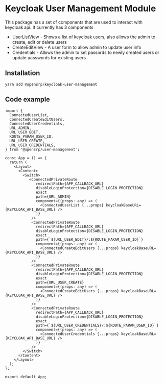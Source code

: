# Keycloak User Management Module

This package has a set of components that are used to interact with keycloak api. It currently has 3 components

- UserListView - Shows a list of keycloak users, also allows the admin to create, edit or delete users
- CreateEditView - A user form to allow admin to update user info
- Credentials - Allows the admin to set passords to newly created users or update passwords for existing users

## Installation

```node
yarn add @opensrp/keycloak-user-management
```

## Code example

```JSX
import {
  ConnectedUserList,
  ConnectedCreateEditUsers,
  ConnectedUserCredentials,
  URL_ADMIN,
  URL_USER_EDIT,
  ROUTE_PARAM_USER_ID,
  URL_USER_CREATE,
  URL_USER_CREDENTIALS,
} from '@opensrp/user-management';

const App = () => {
  return (
    <Layout>
      <Content>
        <Switch>
           <ConnectedPrivateRoute
              redirectPath={APP_CALLBACK_URL}
              disableLoginProtection={DISABLE_LOGIN_PROTECTION}
              exact
              path={URL_ADMIN}
              component={(props: any) => (
                <ConnectedUserList {...props} keycloakBaseURL={KEYCLOAK_API_BASE_URL} />
              )}
            />
            <ConnectedPrivateRoute
              redirectPath={APP_CALLBACK_URL}
              disableLoginProtection={DISABLE_LOGIN_PROTECTION}
              exact
              path={`${URL_USER_EDIT}/:${ROUTE_PARAM_USER_ID}`}
              component={(props: any) => (
                <ConnectedCreateEditUsers {...props} keycloakBaseURL={KEYCLOAK_API_BASE_URL} />
              )}
            />
            <ConnectedPrivateRoute
              redirectPath={APP_CALLBACK_URL}
              disableLoginProtection={DISABLE_LOGIN_PROTECTION}
              exact
              path={URL_USER_CREATE}
              component={(props: any) => (
                <ConnectedCreateEditUsers {...props} keycloakBaseURL={KEYCLOAK_API_BASE_URL} />
              )}
            />
            <ConnectedPrivateRoute
              redirectPath={APP_CALLBACK_URL}
              disableLoginProtection={DISABLE_LOGIN_PROTECTION}
              exact
              path={`${URL_USER_CREDENTIALS}/:${ROUTE_PARAM_USER_ID}`}
              component={(props: any) => (
                <ConnectedUserCredentials {...props} keycloakBaseURL={KEYCLOAK_API_BASE_URL} />
              )}
            />
        </Switch>
      </Content>
    </Layout>
  );
};

export default App;
```
